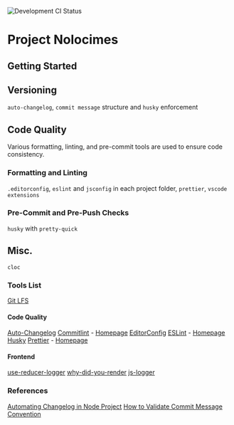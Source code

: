 ![Development CI Status](https://github.com/heyitsjhu/nolocimes/workflows/Development%20CI/badge.svg)

# Project Nolocimes

## Getting Started

## Versioning

`auto-changelog`, `commit message` structure and `husky` enforcement

## Code Quality

Various formatting, linting, and pre-commit tools are used to ensure code consistency.

### Formatting and Linting

`.editorconfig`, `eslint` and `jsconfig` in each project folder, `prettier`, `vscode extensions`

### Pre-Commit and Pre-Push Checks

`husky` with `pretty-quick`

## Misc.

`cloc`

### Tools List

[Git LFS](https://git-lfs.github.com/)

#### Code Quality

[Auto-Changelog](https://github.com/cookpete/auto-changelog)
[Commitlint](https://github.com/conventional-changelog/commitlint) - [Homepage](https://commitlint.js.org/)
[EditorConfig](https://editorconfig.org/)
[ESLint](https://github.com/eslint/eslint) - [Homepage](https://eslint.org/)
[Husky](https://github.com/typicode/husky)
[Prettier](https://github.com/prettier/prettier) - [Homepage](https://prettier.io/)

#### Frontend

[use-reducer-logger](https://github.com/jefflombard/use-reducer-logger)
[why-did-you-render](https://github.com/welldone-software/why-did-you-render)
[js-logger](https://github.com/jonnyreeves/js-logger)

### References

[Automating Changelog in Node Project](https://medium.com/@tiagoboeing/automating-changelog-in-your-nodejs-project-c54bdbb56e57)
[How to Validate Commit Message Convention](https://dev.to/omarzi/how-to-validate-commit-message-convention-using-commitlint-and-husky-aaa)
